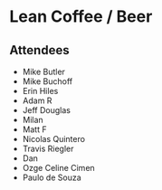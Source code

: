 # Lean Coffee / Beer

## Attendees

* Mike Butler
* Mike Buchoff
* Erin Hiles
* Adam R
* Jeff Douglas
* Milan
* Matt F
* Nicolas Quintero
* Travis Riegler
* Dan
* Ozge Celine Cimen
* Paulo de Souza